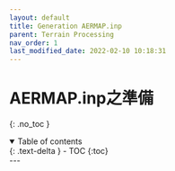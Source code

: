 ```yaml
---
layout: default
title: Generation AERMAP.inp
parent: Terrain Processing
nav_order: 1
last_modified_date: 2022-02-10 10:18:31
---
```

# AERMAP.inp之準備
{: .no_toc }

<details open markdown="block">
  <summary>
    Table of contents
  </summary>
  {: .text-delta }
- TOC
{:toc}
</details>
---
